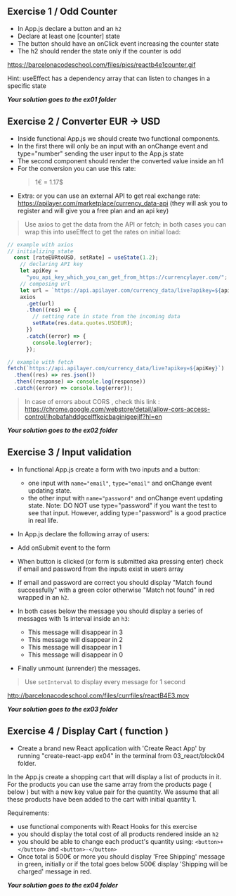 ## Exercise 1 / Odd Counter

- In App.js declare a button and an `h2`
- Declare at least one [counter] state
- The button should have an onClick event increasing the counter state
- The h2 should render the state only if the counter is odd

https://barcelonacodeschool.com/files/pics/reactb4e1counter.gif

<!-- http://barcelonacodeschool.com/files/currfiles/react_block4_ex1.mp4 -->

Hint: useEffect has a dependency array that can listen to changes in a specific state

**_Your solution goes to the ex01 folder_**

## Exercise 2 / Converter EUR -> USD

- Inside functional App.js we should create two functional components.
- In the first there will only be an input with an onChange event and type="number" sending the user input to the App.js state
- The second component should render the converted value inside an h1
- For the conversion you can use this rate:
  > 1€ = 1.17$
- Extra:
  or you can use an external API to get real exchange rate: https://apilayer.com/marketplace/currency_data-api
  (they will ask you to register and will give you a free plan and an api key)

> Use axios to get the data from the API or fetch; in both cases you can wrap this into useEffect to get the rates on initial load:

```js
// example with axios
// initializing state
  const [rateEURtoUSD, setRate] = useState(1.2);
    // declaring API key
    let apiKey =
      "you_api_key_which_you_can_get_from_https://currencylayer.com/";
    // composing url
    let url = `https://api.apilayer.com/currency_data/live?apikey=${apiKey}`;
    axios
      .get(url)
      .then((res) => {
        // setting rate in state from the incoming data
        setRate(res.data.quotes.USDEUR);
      })
      .catch((error) => {
        console.log(error);
      });
```

```js
// example with fetch
fetch(`https://api.apilayer.com/currency_data/live?apikey=${apiKey}`)
  .then((res) => res.json())
  .then((response) => console.log(response))
  .catch((error) => console.log(error));
```

> In case of errors about CORS , check this link : https://chrome.google.com/webstore/detail/allow-cors-access-control/lhobafahddgcelffkeicbaginigeejlf?hl=en

**_Your solution goes to the ex02 folder_**

## Exercise 3 / Input validation

- In functional App.js create a form with two inputs and a button:
  - one input with `name="email"`, `type="email"` and onChange event updating state.
  - the other input with `name="password"` and onChange event updating state. Note: DO NOT use type="password" if you want the test to see that input. However, adding type="password" is a good practice in real life. 
- In App.js declare the following array of users:
  <!-- const users = [
    { email: "a@a.com", password: "a" },
    { email: "b@b.com", password: "b" },
    { email: "c@c.com", password: "c" },
  ] -->
- Add onSubmit event to the form <!-- <form onSubmit={handleSubmit} >[...]</form> -->
- When button is clicked (or form is submitted aka pressing enter) check if email and password from the inputs exist in users array
- If email and password are correct you should display "Match found successfully" with a green color otherwise "Match not found" in red wrapped in an `h2`.
- In both cases below the message you should display a series of messages with 1s interval inside an `h3`:

  - This message will disappear in 3
  - This message will disappear in 2
  - This message will disappear in 1
  - This message will disappear in 0

- Finally unmount (unrender) the messages.

> Use `setInterval` to display every message for 1 second

http://barcelonacodeschool.com/files/currfiles/reactB4E3.mov

**_Your solution goes to the ex03 folder_**

## Exercise 4 / Display Cart ( function )

- Create a brand new React application with 'Create React App' by running "create-react-app ex04" in the terminal from 03_react/block04 folder.

In the App.js create a shopping cart that will display a list of products in it. For the products you can use the same array from the products page ( below ) but with a new key value pair for the quantity. We assume that all these products have been added to the cart with initial quantity 1.

Requirements:

- use functional components with React Hooks for this exercise
- you should display the total cost of all products rendered inside an `h2`
- you should be able to change each product's quantity using: `<button>+</button>` and `<button>-</button>`
- Once total is 500€ or more you should display 'Free Shipping' message in green, initially or if the total goes below 500€ display 'Shipping will be charged' message in red.

[screenshot of cart example]: (https://barcelonacodeschool.com/files/pics/cur_files/reactB4E4.png)
[screenshot of cart example]: (http://barcelonacodeschool.com/files/pics/cur_files/reactB4E4-02.png)

**_Your solution goes to the ex04 folder_**

<!-- const products = [
    {
      product: "flash t-shirt",
      price: 27.5,
      category: "t-shirts",
      bestSeller: false,
      image:
        "https://images-na.ssl-images-amazon.com/images/I/61ZipyCaAKL._AC_UX385_.jpg",
      onSale: true,
      quantity: 1
    },
    {
      product: "batman t-shirt",
      price: 22.5,
      category: "t-shirts",
      bestSeller: true,
      image:
        "https://s1.thcdn.com/productimg/1600/1600/11676326-1444552242012324.png",
      onSale: false,
      quantity: 1
    },
    {
      product: "superman hat",
      price: 13.9,
      category: "hats",
      bestSeller: true,
      image:
        "https://banner2.kisspng.com/20180429/rqe/kisspng-baseball-cap-superman-logo-batman-hat-5ae5ef317f8366.9727520615250184175223.jpg",
      onSale: false,
      quantity: 1
    },
  ]; -->
